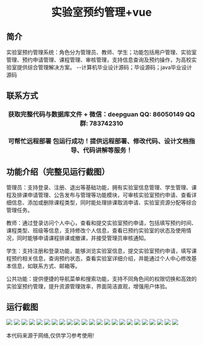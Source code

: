 <p><h1 align="center">实验室预约管理+vue</h1></p>

## 简介
实验室预约管理系统：角色分为管理员、教师、学生；功能包括用户管理、实验室管理、预约申请管理、课程管理、审核管理，支持信息查询及预约操作，为高校实验室提供综合管理解决方案。    --计算机毕业设计源码；毕设源码；java毕业设计源码


## 联系方式
<p><h3 align="center">获取完整代码与数据库文件 + 微信：deepguan QQ: 86050149 QQ群: 783742310</h3></p>
<p><h3 align="center">可帮忙远程部署 包运行成功！提供远程部署、修改代码、设计文档指导、代码讲解等服务！</h3></p>

## 功能介绍（完整见运行截图）
管理员：支持登录、注册、退出等基础功能，拥有实验室信息管理、学生管理、课程及排课申请管理、公告发布与管理等功能模块，可审核实验室预约申请、查看详细信息、添加或删除课程类型，同时能处理排课取消申请、实验室资源分配等综合管理任务。

教师：通过登录访问个人中心，查看和提交实验室预约申请，包括填写预约时间、课程类型、班级等信息，支持修改个人信息，查看已预约实验室的状态及使用情况，同时能够申请课程排课或撤课，并接受管理员审核通知。

学生：支持注册和登录功能，能够浏览实验室信息，提交实验室预约申请，填写课程预约相关信息，查询预约状态，查看实验室详细介绍，并能通过个人中心修改基本信息，如联系方式、邮箱等。

公共功能：提供便捷的导航菜单和搜索功能，支持不同角色间的权限切换和高效的实验室预约管理，提升资源管理效率，界面简洁直观，增强用户体验。


## 运行截图
![](https://bs-1329754181.cos.ap-shanghai.myqcloud.com/ssm/LabReservationManagement/img/001.jpg)
![](https://bs-1329754181.cos.ap-shanghai.myqcloud.com/ssm/LabReservationManagement/img/002.jpg)
![](https://bs-1329754181.cos.ap-shanghai.myqcloud.com/ssm/LabReservationManagement/img/003.jpg)
![](https://bs-1329754181.cos.ap-shanghai.myqcloud.com/ssm/LabReservationManagement/img/004.jpg)
![](https://bs-1329754181.cos.ap-shanghai.myqcloud.com/ssm/LabReservationManagement/img/005.jpg)
![](https://bs-1329754181.cos.ap-shanghai.myqcloud.com/ssm/LabReservationManagement/img/006.jpg)
![](https://bs-1329754181.cos.ap-shanghai.myqcloud.com/ssm/LabReservationManagement/img/007.jpg)
![](https://bs-1329754181.cos.ap-shanghai.myqcloud.com/ssm/LabReservationManagement/img/008.jpg)
![](https://bs-1329754181.cos.ap-shanghai.myqcloud.com/ssm/LabReservationManagement/img/009.jpg)
![](https://bs-1329754181.cos.ap-shanghai.myqcloud.com/ssm/LabReservationManagement/img/010.jpg)
![](https://bs-1329754181.cos.ap-shanghai.myqcloud.com/ssm/LabReservationManagement/img/011.jpg)
![](https://bs-1329754181.cos.ap-shanghai.myqcloud.com/ssm/LabReservationManagement/img/012.jpg)
![](https://bs-1329754181.cos.ap-shanghai.myqcloud.com/ssm/LabReservationManagement/img/013.jpg)
![](https://bs-1329754181.cos.ap-shanghai.myqcloud.com/ssm/LabReservationManagement/img/014.jpg)
![](https://bs-1329754181.cos.ap-shanghai.myqcloud.com/ssm/LabReservationManagement/img/015.jpg)
![](https://bs-1329754181.cos.ap-shanghai.myqcloud.com/ssm/LabReservationManagement/img/016.jpg)
![](https://bs-1329754181.cos.ap-shanghai.myqcloud.com/ssm/LabReservationManagement/img/017.jpg)
![](https://bs-1329754181.cos.ap-shanghai.myqcloud.com/ssm/LabReservationManagement/img/018.jpg)
![](https://bs-1329754181.cos.ap-shanghai.myqcloud.com/ssm/LabReservationManagement/img/019.jpg)
![](https://bs-1329754181.cos.ap-shanghai.myqcloud.com/ssm/LabReservationManagement/img/020.jpg)
![](https://bs-1329754181.cos.ap-shanghai.myqcloud.com/ssm/LabReservationManagement/img/021.jpg)
![](https://bs-1329754181.cos.ap-shanghai.myqcloud.com/ssm/LabReservationManagement/img/022.jpg)
![](https://bs-1329754181.cos.ap-shanghai.myqcloud.com/ssm/LabReservationManagement/img/023.jpg)

<p>本代码来源于网络,仅供学习参考使用!</p>
